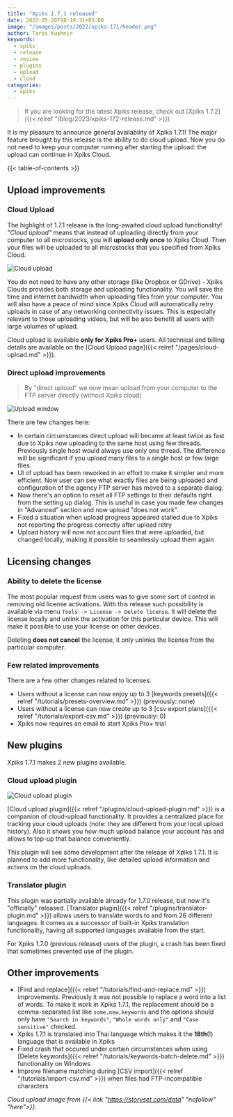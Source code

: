 ```yaml
---
title: "Xpiks 1.7.1 released"
date: 2022-05-26T08:19:31+03:00
image: "/images/posts/2022/xpiks-171/header.png"
author: Taras Kushnir
keywords:
  - xpiks
  - release
  - review
  - plugins
  - upload
  - cloud
categories:
  - xpiks
---
```


> If you are looking for the latest Xpiks release, check out [Xpiks 1.7.2]({{< relref "/blog/2023/xpiks-172-release.md" >}})

It is my pleasure to announce general availability of Xpiks 1.7.1! The major feature brought by this release is the ability to do cloud upload. Now you do not need to keep your computer running after starting the upload: the upload can continue in Xpiks Cloud.

{{< table-of-contents >}}

## Upload improvements

### Cloud Upload

The highlight of 1.7.1 release is the long-awaited cloud upload functionality! _"Cloud upload"_ means that instead of uploading directly from your computer to all microstocks, you will **upload only once** to Xpiks Cloud. Then your files will be uploaded to all microstocks that you specified from Xpiks Cloud. 

![Cloud upload](/images/posts/2022/xpiks-171/cloud-upload.png "Upload only once and let Xpiks take it from there")

You do not need to have any other storage (like Dropbox or GDrive) - Xpiks Clouds provides both storage and uploading functionality. You will save the time and internet bandwidth when uploading files from your computer. You will also have a peace of mind since Xpiks Cloud will automatically retry uploads in case of any networking connectivity issues. This is especially relevant to those uploading videos, but will be also benefit all users with large volumes of upload.

Cloud upload is available **only for Xpiks Pro+** users. All technical and billing details are available on the [Cloud Upload page]({{< relref "/pages/cloud-upload.md" >}}).

### Direct upload improvements

> By "direct upload" we now mean upload from your computer to the FTP server directly (without Xpiks cloud)

![Upload window](/images/posts/2022/xpiks-171/upload-window.jpg "Upload now looks and feels better")

There are few changes here:

- In certain circumstances direct upload will became at least twice as fast due to Xpiks now uploading to the same host using few threads. Previously single host would always use only one thread. The difference will be significant if you upload many files to a single host or few large files.
- UI of upload has been reworked in an effort to make it simpler and more efficient. Now user can see what exactly files are being uploaded and configuration of the agency FTP server has moved to a separate dialog.
- Now there's an option to reset all FTP settings to their defaults right from the setting up dialog. This is useful in case you made few changes in "Advanced" section and now upload "does not work".
- Fixed a situation when upload progress appeared stalled due to Xpiks not reporting the progress correctly after upload retry
- Upload history will now not account files that were uploaded, but changed locally, making it possible to seamlessly upload them again

## Licensing changes

### Ability to delete the license

The most popular request from users was to give some sort of control in removing old license activations. With this release such possibility is available via menu `Tools -> License -> Delete license`. It will delete the license locally and unlink the activation for this particular device. This will make it possible to use your license on other devices.

Deleting **does not cancel** the license, it only unlinks the license from the particular computer.

### Few related improvements

There are a few other changes related to licenses:

- Users without a license can now enjoy up to 3 [keywords presets]({{< relref "/tutorials/presets-overview.md" >}}) (previously: none)
- Users without a license can now create up to 3 [csv export plans]({{< relref "/tutorials/export-csv.md" >}}) (previously: 0)
- Xpiks now requires an email to start Xpiks Pro+ trial

## New plugins

Xpiks 1.7.1 makes 2 new plugins available.

### Cloud upload plugin

![Cloud upload plugin](/images/plugins/cloud-upload/cloud-upload.png)

[Cloud upload plugin]({{< relref "/plugins/cloud-upload-plugin.md" >}}) is a companion of cloud-upload functionality. It provides a centralized place for tracking your cloud uploads (note: they are different from your local upload history). Also it shows you how much upload balance your account has and allows to top-up that balance conveniently.

This plugin will see some development after the release of Xpiks 1.7.1. It is planned to add more functionality, like detailed upload information and actions on the cloud uploads.

### Translator plugin

This plugin was partially available already for 1.7.0 release, but now it's "officially" released. [Translator plugin]({{< relref "/plugins/translator-plugin.md" >}}) allows users to translate words to and from 26 different languages. It comes as a successor of built-in Xpiks translation functionality, having all supported languages available from the start.

For Xpiks 1.7.0 (previous release) users of the plugin, a crash has been fixed that sometimes prevented use of the plugin.

## Other improvements

- [Find and replace]({{< relref "/tutorials/find-and-replace.md" >}}) improvements. Previously it was not possible to replace a word into a list of words. To make it work in Xpiks 1.7.1, the replacement should be a comma-separated list like `some,new,keywords` and the options should only have `"Search in keywords"`, `"Whole words only"` and `"Case sensitive"` checked.
- Xpiks 1.7.1 is translated into Thai language which makes it the **18th**(!) language that is available in Xpiks
- Fixed crash that occured under certain circumstances when using [Delete keywords]({{< relref "/tutorials/keywords-batch-delete.md" >}}) functionality on Windows
- Improve filename matching during [CSV import]({{< relref "/tutorials/import-csv.md" >}}) when files had FTP-incompatible characters

*Cloud upload image from {{< link "https://storyset.com/data" "nofollow" "here">}}.*